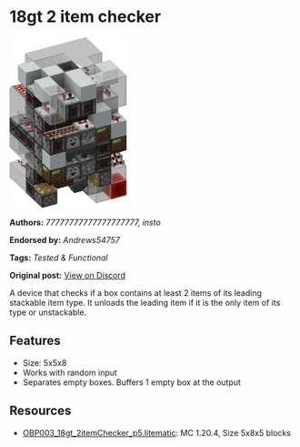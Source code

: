 # 18gt 2 item checker
<img alt="area_render_19_.png" src="images/area_render_19_.png?raw=1" height="300px">

**Authors:** *77777777777777777777, insto*

**Endorsed by:** *Andrews54757*

**Tags:** *Tested & Functional*

**Original post:** [View on Discord](https://discord.com/channels/1375556143186837695/1402535963061915761)

A device that checks if a box contains at least 2 items of its leading stackable item type. It unloads the leading item if it is the only item of its type or unstackable.
## Features
- Size: 5x5x8
- Works with random input
- Separates empty boxes. Buffers 1 empty box at the output

## Resources
- [OBP003_18gt_2itemChecker_p5.litematic](attachments/OBP003_18gt_2itemChecker_p5.litematic): MC 1.20.4, Size 5x8x5 blocks

